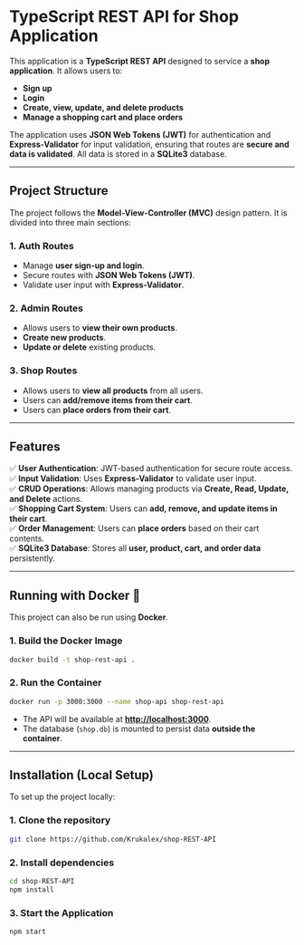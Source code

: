 # **TypeScript REST API for Shop Application**

This application is a **TypeScript REST API** designed to service a **shop application**. It allows users to:

- **Sign up**
- **Login**
- **Create, view, update, and delete products**
- **Manage a shopping cart and place orders**

The application uses **JSON Web Tokens (JWT)** for authentication and **Express-Validator** for input validation, ensuring that routes are **secure and data is validated**. All data is stored in a **SQLite3** database.

---

## **Project Structure**

The project follows the **Model-View-Controller (MVC)** design pattern. It is divided into three main sections:

### **1. Auth Routes**

- Manage **user sign-up and login**.
- Secure routes with **JSON Web Tokens (JWT)**.
- Validate user input with **Express-Validator**.

### **2. Admin Routes**

- Allows users to **view their own products**.
- **Create new products**.
- **Update or delete** existing products.

### **3. Shop Routes**

- Allows users to **view all products** from all users.
- Users can **add/remove items from their cart**.
- Users can **place orders from their cart**.

---

## **Features**

✅ **User Authentication**: JWT-based authentication for secure route access.\
✅ **Input Validation**: Uses **Express-Validator** to validate user input.\
✅ **CRUD Operations**: Allows managing products via **Create, Read, Update, and Delete** actions.\
✅ **Shopping Cart System**: Users can **add, remove, and update items in their cart**.\
✅ **Order Management**: Users can **place orders** based on their cart contents.\
✅ **SQLite3 Database**: Stores all **user, product, cart, and order data** persistently.

---

## **Running with Docker** 🐳

This project can also be run using **Docker**.

### **1. Build the Docker Image**

```bash
docker build -t shop-rest-api .
```

### **2. Run the Container**

```bash
docker run -p 3000:3000 --name shop-api shop-rest-api
```

- The API will be available at [**http://localhost:3000**](http://localhost:3000).
- The database (`shop.db`) is mounted to persist data **outside the container**.

---

## **Installation (Local Setup)**

To set up the project locally:

### **1. Clone the repository**

```bash
git clone https://github.com/Krukalex/shop-REST-API
```

### **2. Install dependencies**

```bash
cd shop-REST-API
npm install
```

### **3. Start the Application**

```bash
npm start
```
